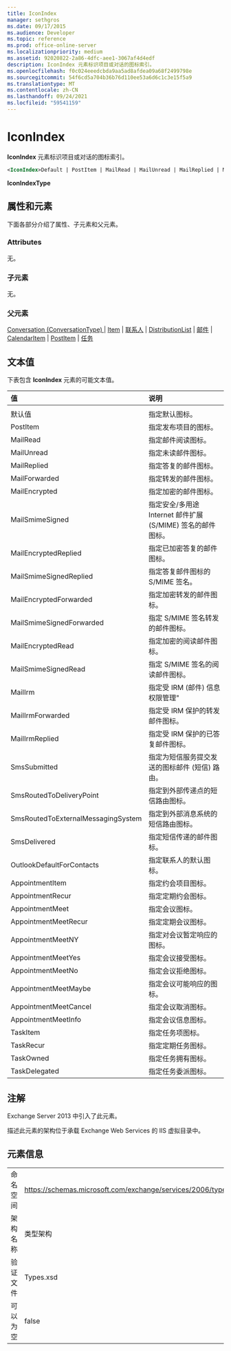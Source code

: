 ```yaml
---
title: IconIndex
manager: sethgros
ms.date: 09/17/2015
ms.audience: Developer
ms.topic: reference
ms.prod: office-online-server
ms.localizationpriority: medium
ms.assetid: 92020822-2a86-4dfc-aee1-3067af4d4edf
description: IconIndex 元素标识项目或对话的图标索引。
ms.openlocfilehash: f0c024eeedcbda9aa5ad8afdea09a68f2499798e
ms.sourcegitcommit: 54f6cd5a704b36b76d110ee53a6d6c1c3e15f5a9
ms.translationtype: MT
ms.contentlocale: zh-CN
ms.lasthandoff: 09/24/2021
ms.locfileid: "59541159"
---
```

# <a name="iconindex"></a>IconIndex

**IconIndex** 元素标识项目或对话的图标索引。 
  
```XML
<IconIndex>Default | PostItem | MailRead | MailUnread | MailReplied | MailForwarded | MailEncrypted | MailSmimeSigned | MailEncrytedReplied | MailSmimeSignedReplied | MailEncryptedForwarded | MailSmimeSignedForwarded | MailEncryptedRead | MailSmimeSignedRead | MailIrm | MailIrmForwarded | MailIrmReplied | SmsSubmitted | SmsRoutedToDeliveryPoint | SmsRoutedToExternalMessagingSystem | SmsDelivered | OutlookDefaultForContacts | AppointmentItem | AppointmentRecur | AppointmentMeet | AppointmentMeetRecur | AppointmentMeetNY | AppointmentMeetYes | AppointmentMeetNo | AppointmentMeetMaybe | AppointmentMeetCancel | AppointmentMeetInfo | TaskItem | TaskRecur | TaskOwned | TaskDelegated</IconIndex>
```

 **IconIndexType**
## <a name="attributes-and-elements"></a>属性和元素

下面各部分介绍了属性、子元素和父元素。
  
### <a name="attributes"></a>Attributes

无。
  
### <a name="child-elements"></a>子元素

无。
  
### <a name="parent-elements"></a>父元素

[Conversation (ConversationType) ](conversation-conversationtype.md)  | [Item](item.md)  | [联系人](contact.md)  | [DistributionList](distributionlist.md)  | [邮件](message-ex15websvcsotherref.md)  | [CalendarItem](calendaritem.md)  | [PostItem](postitem.md)  | [任务](task.md)
  
## <a name="text-value"></a>文本值

下表包含 **IconIndex** 元素的可能文本值。 
  
|**值**|**说明**|
|:-----|:-----|
|||
|默认值  <br/> |指定默认图标。  <br/> |
|PostItem  <br/> |指定发布项目的图标。  <br/> |
|MailRead  <br/> |指定邮件阅读图标。  <br/> |
|MailUnread  <br/> |指定未读邮件图标。  <br/> |
|MailReplied  <br/> |指定答复的邮件图标。  <br/> |
|MailForwarded  <br/> |指定转发的邮件图标。  <br/> |
|MailEncrypted  <br/> |指定加密的邮件图标。  <br/> |
|MailSmimeSigned  <br/> |指定安全/多用途 Internet 邮件扩展 (S/MIME) 签名的邮件图标。  <br/> |
|MailEncryptedReplied  <br/> |指定已加密答复的邮件图标。  <br/> |
|MailSmimeSignedReplied  <br/> |指定答复邮件图标的 S/MIME 签名。  <br/> |
|MailEncryptedForwarded  <br/> |指定加密转发的邮件图标。  <br/> |
|MailSmimeSignedForwarded  <br/> |指定 S/MIME 签名转发的邮件图标。  <br/> |
|MailEncryptedRead  <br/> |指定加密的阅读邮件图标。  <br/> |
|MailSmimeSignedRead  <br/> |指定 S/MIME 签名的阅读邮件图标。  <br/> |
|MailIrm  <br/> |指定受 IRM (邮件) 信息权限管理"  <br/> |
|MailIrmForwarded  <br/> |指定受 IRM 保护的转发邮件图标。  <br/> |
|MailIrmReplied  <br/> |指定受 IRM 保护的已答复邮件图标。  <br/> |
|SmsSubmitted  <br/> |指定为短信服务提交发送的图标邮件 (短信) 路由。  <br/> |
|SmsRoutedToDeliveryPoint  <br/> |指定到外部传递点的短信路由图标。  <br/> |
|SmsRoutedToExternalMessagingSystem  <br/> |指定到外部消息系统的短信路由图标。  <br/> |
|SmsDelivered  <br/> |指定短信传递的邮件图标。  <br/> |
|OutlookDefaultForContacts  <br/> |指定联系人的默认图标。  <br/> |
|AppointmentItem  <br/> |指定约会项目图标。  <br/> |
|AppointmentRecur  <br/> |指定定期约会图标。  <br/> |
|AppointmentMeet  <br/> |指定会议图标。  <br/> |
|AppointmentMeetRecur  <br/> |指定定期会议图标。  <br/> |
|AppointmentMeetNY  <br/> |指定对会议暂定响应的图标。  <br/> |
|AppointmentMeetYes  <br/> |指定会议接受图标。  <br/> |
|AppointmentMeetNo  <br/> |指定会议拒绝图标。  <br/> |
|AppointmentMeetMaybe  <br/> |指定会议可能响应的图标。  <br/> |
|AppointmentMeetCancel  <br/> |指定会议取消图标。  <br/> |
|AppointmentMeetInfo  <br/> |指定会议信息图标。  <br/> |
|TaskItem  <br/> |指定任务项图标。  <br/> |
|TaskRecur  <br/> |指定定期任务图标。  <br/> |
|TaskOwned  <br/> |指定任务拥有图标。  <br/> |
|TaskDelegated  <br/> |指定任务委派图标。  <br/> |
   
## <a name="remarks"></a>注解

Exchange Server 2013 中引入了此元素。
  
描述此元素的架构位于承载 Exchange Web Services 的 IIS 虚拟目录中。
  
## <a name="element-information"></a>元素信息

|||
|:-----|:-----|
|命名空间  <br/> |https://schemas.microsoft.com/exchange/services/2006/types  <br/> |
|架构名称  <br/> |类型架构  <br/> |
|验证文件  <br/> |Types.xsd  <br/> |
|可以为空  <br/> |false  <br/> |
   

